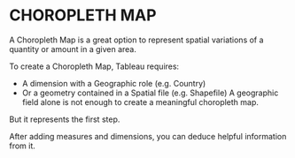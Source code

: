 # CHOROPLETH MAP
A Choropleth Map is a great option to represent spatial variations of a quantity or amount in a given area.

To create a Choropleth Map, Tableau requires:

- A dimension with a Geographic role (e.g. Country)
- Or a geometry contained in a Spatial file (e.g. Shapefile)
A geographic field alone is not enough to create a meaningful choropleth map.

But it represents the first step.

After adding measures and dimensions, you can deduce helpful information from it.
